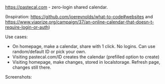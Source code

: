 https://pastecal.com - zero-login shared calendar.

(Inspiration: https://github.com/joereynolds/what-to-code#websites and https://www.viaprize.org/campaign/37/an-online-calendar-that-doesn-t-require-login-or-auth)

Use cases:

- On homepage, make a calendar, share with 1 click. No logins. Can use random/default ID or pick your own.
- Visiting pastecal.com/ID creates the calendar (prefilled option to create)
- Visiting homepage, make changes, stored in localstorage. Refresh page, changes still there.

Screenshots:
